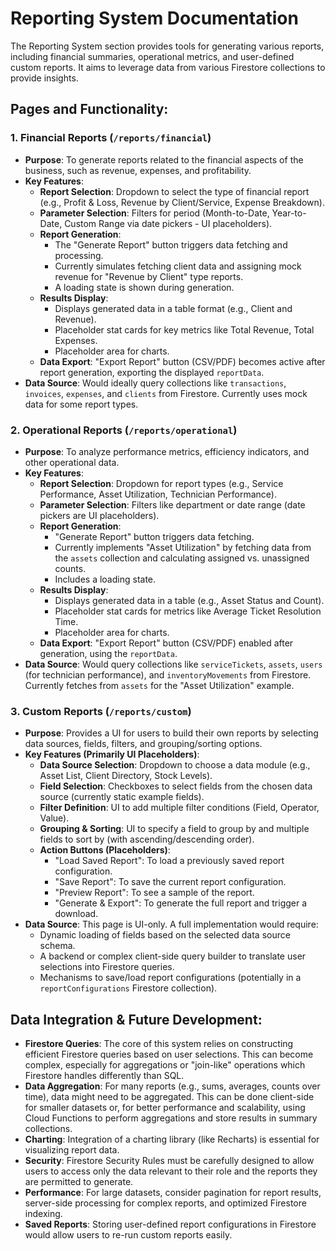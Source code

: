 
# Reporting System Documentation

The Reporting System section provides tools for generating various reports, including financial summaries, operational metrics, and user-defined custom reports. It aims to leverage data from various Firestore collections to provide insights.

## Pages and Functionality:

### 1. Financial Reports (`/reports/financial`)

*   **Purpose**: To generate reports related to the financial aspects of the business, such as revenue, expenses, and profitability.
*   **Key Features**:
    *   **Report Selection**: Dropdown to select the type of financial report (e.g., Profit & Loss, Revenue by Client/Service, Expense Breakdown).
    *   **Parameter Selection**: Filters for period (Month-to-Date, Year-to-Date, Custom Range via date pickers - UI placeholders).
    *   **Report Generation**:
        *   The "Generate Report" button triggers data fetching and processing.
        *   Currently simulates fetching client data and assigning mock revenue for "Revenue by Client" type reports.
        *   A loading state is shown during generation.
    *   **Results Display**:
        *   Displays generated data in a table format (e.g., Client and Revenue).
        *   Placeholder stat cards for key metrics like Total Revenue, Total Expenses.
        *   Placeholder area for charts.
    *   **Data Export**: "Export Report" button (CSV/PDF) becomes active after report generation, exporting the displayed `reportData`.
*   **Data Source**: Would ideally query collections like `transactions`, `invoices`, `expenses`, and `clients` from Firestore. Currently uses mock data for some report types.

### 2. Operational Reports (`/reports/operational`)

*   **Purpose**: To analyze performance metrics, efficiency indicators, and other operational data.
*   **Key Features**:
    *   **Report Selection**: Dropdown for report types (e.g., Service Performance, Asset Utilization, Technician Performance).
    *   **Parameter Selection**: Filters like department or date range (date pickers are UI placeholders).
    *   **Report Generation**:
        *   "Generate Report" button triggers data fetching.
        *   Currently implements "Asset Utilization" by fetching data from the `assets` collection and calculating assigned vs. unassigned counts.
        *   Includes a loading state.
    *   **Results Display**:
        *   Displays generated data in a table (e.g., Asset Status and Count).
        *   Placeholder stat cards for metrics like Average Ticket Resolution Time.
        *   Placeholder area for charts.
    *   **Data Export**: "Export Report" button (CSV/PDF) enabled after generation, using the `reportData`.
*   **Data Source**: Would query collections like `serviceTickets`, `assets`, `users` (for technician performance), and `inventoryMovements` from Firestore. Currently fetches from `assets` for the "Asset Utilization" example.

### 3. Custom Reports (`/reports/custom`)

*   **Purpose**: Provides a UI for users to build their own reports by selecting data sources, fields, filters, and grouping/sorting options.
*   **Key Features (Primarily UI Placeholders)**:
    *   **Data Source Selection**: Dropdown to choose a data module (e.g., Asset List, Client Directory, Stock Levels).
    *   **Field Selection**: Checkboxes to select fields from the chosen data source (currently static example fields).
    *   **Filter Definition**: UI to add multiple filter conditions (Field, Operator, Value).
    *   **Grouping & Sorting**: UI to specify a field to group by and multiple fields to sort by (with ascending/descending order).
    *   **Action Buttons (Placeholders)**:
        *   "Load Saved Report": To load a previously saved report configuration.
        *   "Save Report": To save the current report configuration.
        *   "Preview Report": To see a sample of the report.
        *   "Generate & Export": To generate the full report and trigger a download.
*   **Data Source**: This page is UI-only. A full implementation would require:
    *   Dynamic loading of fields based on the selected data source schema.
    *   A backend or complex client-side query builder to translate user selections into Firestore queries.
    *   Mechanisms to save/load report configurations (potentially in a `reportConfigurations` Firestore collection).

## Data Integration & Future Development:

*   **Firestore Queries**: The core of this system relies on constructing efficient Firestore queries based on user selections. This can become complex, especially for aggregations or "join-like" operations which Firestore handles differently than SQL.
*   **Data Aggregation**: For many reports (e.g., sums, averages, counts over time), data might need to be aggregated. This can be done client-side for smaller datasets or, for better performance and scalability, using Cloud Functions to perform aggregations and store results in summary collections.
*   **Charting**: Integration of a charting library (like Recharts) is essential for visualizing report data.
*   **Security**: Firestore Security Rules must be carefully designed to allow users to access only the data relevant to their role and the reports they are permitted to generate.
*   **Performance**: For large datasets, consider pagination for report results, server-side processing for complex reports, and optimized Firestore indexing.
*   **Saved Reports**: Storing user-defined report configurations in Firestore would allow users to re-run custom reports easily.
